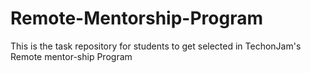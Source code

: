# Remote-Mentorship-Program
This is the task repository for students to get selected in TechonJam's Remote mentor-ship Program 
